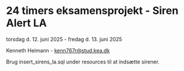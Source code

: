 # 24 timers eksamensprojekt - Siren Alert LA
 torsdag d. 12. juni 2025 - fredag d. 13. juni 2025

Kenneth Heimann - kenn767r@stud.kea.dk

Brug insert_sirens_la.sql under resources til at indsætte sirener.
